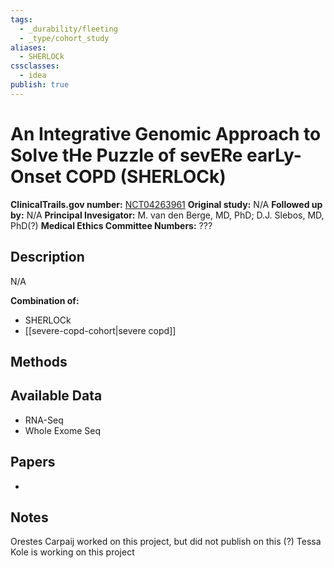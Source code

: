 ```yaml
---
tags:
  - _durability/fleeting
  - _type/cohort_study
aliases:
  - SHERLOCk
cssclasses:
  - idea
publish: true
---
```

# An Integrative Genomic Approach to Solve tHe Puzzle of sevERe earLy-Onset COPD (SHERLOCk)

**ClinicalTrails.gov number:** [NCT04263961](https://clinicaltrials.gov/ct2/history/NCT04263961)
**Original study:** N/A
**Followed up by:** N/A
**Principal Invesigator:** M. van den Berge, MD, PhD; D.J. Slebos, MD, PhD(?)
**Medical Ethics Committee Numbers:** ???

## Description
N/A

**Combination of:**
- SHERLOCk
- [[severe-copd-cohort|severe copd]]

## Methods


## Available Data
- RNA-Seq
- Whole Exome Seq

## Papers
- 

## Notes
Orestes Carpaij worked on this project, but did not publish on this (?)
Tessa Kole is working on this project
